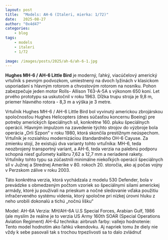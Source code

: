 ```yaml
---
layout: post
title:	"Models: AH-6 (Italeri, mierka: 1/72)"
date:	2025-08-27 
author: "0x4d47"
categories:
    - blog
tags:
    - models
    - italeri
    - 1/72
   
image: /images/posts/2025/ah-6/ah-6-1.jpg
---
```


**Hughes MH-6 / AH-6 Little Bird** je moderný, ľahký, viacúčelový americký vrtuľník s pevným podvozkom, umiestnený na dvoch lyžinách v klasickom usporiadaní s hlavným rotorom a chvostovým rotorom na nosníku. Pohon zabezpečuje jeden motor Rolls- Allison T63-A-5A s výkonom 650 koní. Let prvého prototypu sa uskutočnil v roku 1963. Dĺžka trupu stroja je 9,8 m, priemer hlavného rotora - 8,3 m a výška je 3 metre.

Vrtuľník Hughes MH-6 / AH-6 Little Bird bol vyvinutý americkou zbrojárskou spoločnosťou Hughes Helicopters (dnes súčasťou koncernu Boeing) pre potreby amerických špeciálnych síl, konkrétne 160. pluku špeciálnych operácií. Hlavným impulzom na zavedenie týchto strojov do výzbroje bola operácia „Orli Szpon“ v roku 1980, ktorá skončila prestížnym neúspechom. Vrtuľník je rozsiahlou modernizáciou štandardného OH-6 Cayuse. Za zmienku stojí, že existujú dva varianty tohto vrtuľníka: MH-6, teda neozbrojený transportný variant, a AH-6, teda verzia na palebnú podporu schopná niesť guľomety kalibru 7,62 a 12,7 mm a neriadené rakety. Vrtuľníky tohto typu sa zúčastnili minimálne niekoľkých operácií špeciálnych síl v Južnej a Strednej Amerike v 80. rokoch 20. storočia, ako aj počas vojny v Perzskom zálive v roku 2003.

Táto konkrétna verzia, ktorá vychádzala z modelu 530 Defender, bola v prevádzke s obmedzeným počtom vzoriek so špeciálnymi silami americkej armády, ktoré ju používali na prieskum a nočné sledovanie vďaka použitiu infračerveného systému videnia, ktorý spoločne pri nízkej úrovni hluku z neho urobili dokonalú a tichú „nočnú líšku“

Model: AH-6A
Verzia: MH/AH-6A U.S Special Forces, Arabian Gulf, 1986 (ale myslím že reálne je to verzia US Army 160th SOAR (Special Operations Aviation Regiment) AH-6J
technika: airbrush
farby: vallejo
hodnotenie: Tento model hodnotím ako ľahkú víkendovku. Aj napriek tomu že diely nie vždy k sebe pasovali tak s trochou trpezlivosti sa to dalo zvládnuť


<img src="{{ site.baseurl }}/images/posts/2025/ah-6/ah-6-2.jpg" alt="" style="max-width:100%; height:auto;">




 

